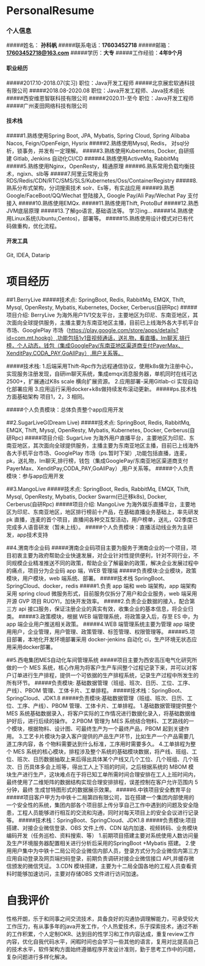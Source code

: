 # PersonalResume

### 个人信息
#####姓名： **孙科帆**
#####联系电话：**17603452718**
#####邮箱：**17603452718@163.com**
#####学历：**大专**
#####工作经验：**4年9个月**


#### 职业经历
#####2017.10-2018.07(实习)
职位：Java开发工程师
#####北京展宏软通科技有限公司
#####2018.08-2020.08
职位：Java开发工程师、Java技术组长
#####西安维恩智联科技有限公司
#####2020.11-至今
职位：Java开发工程师
#####广州麦田网络科技有限公司

#### 技术栈
#####1.熟练使用Spring Boot, JPA, Mybatis, Spring Cloud, Spring Alibaba Nacos, Feign/OpenFeign, Hysrix
#####2.熟练使用Mysql, Redis， 对sql分析，锁事务，并发有一定理解。
#####3.熟练使用Kubernetes, Docker, 自研搭建 Gitlab, Jenkins 自动化CI/CD
#####4.熟练使用ActiveMq, RabbitMq
#####5.熟练使用Nginx，OpenResty，精通原理
#####6.熟系常用负载均衡技术，ngixn、slb等
#####7.阿里云常用业务RDS/Redis/CDN/RTC/SMS/SLS/Kubernetes/Oss/ContainerRegistry
#####8.熟系分布式架构，分词搜索技术 solr、Es等，有实战应用
#####9.熟悉Google/FaceBoot/QQ/Wechat 登陆接入, Google Pay/Ali Pay/Wechat Pay 支付接入
#####10.熟练使用EMQx.
#####11.熟练使用Thift, ProtoBuf
#####12.熟悉JVM底层原理
#####13.了解go语言, 基础语法等。 学习ing...
#####14.熟练使用Linux系统(Ubuntu,Centos)，部署等。
#####15.熟练使用设计模式对已有代码做重构，优化流程。

#### 开发工具
Git, IDEA, Datarip

# 项目经历

##1.BerryLive
#####技术点: SpringBoot, Redis, RabbitMq, EMQX, Thift, Mysql, OpenResty, Mybatis, Kubernetes, Docker, Cerberus(自研Rpc)
#####项目介绍: BerryLive 为海外用户1V1交友平台，主要地区为印尼、东南亚地区，其次面向全球提供服务，主播主要为东南亚地区主播，目前已上线海外各大手机平台市场、GooglePlay 市场（https://play.google.com/store/apps/details?id=com.mt.hookg）,功能包括1v1音视频通话，送礼物，看直播，Im聊天,排行榜，个人动态，钱包（集成GooglePay/东南亚地区渠道商支付PayerMax、XenditPay,CODA_PAY,GoAllPay）,用户关系等。

#####技术栈:
      1.后端采用Thift-Rpc作为远程通信协议，使用k8s做为注册中心，实现服务注册发现，自研im聊天系统，集成emqx消息服务器，单机同时在线可达2500+，扩展通过K8s scale 横向扩展资源。
      2.应用部署-采用Gitlab-ci 实现自动化部署应用
      3.应用运行采用docker+k8s做持续发布滚动更新。
#####ps.技术栈方面基础架构 项目1，2，3 相同。

#####个人负责模块：总体负责整个app应用开发

##2.SugarLiveG(Dream Live)
#####技术点: SpringBoot, Redis, RabbitMq, EMQX, Thift, Mysql, OpenResty, Mybatis, Kubernetes, Docker, Cerberus(自研Rpc)
#####项目介绍: SugarLive 为海外用户直播平台，主要地区为印尼、东南亚地区，其次面向全球提供服务，主播主要为东南亚地区主播，目前已上线海外各大手机平台市场、GooglePlay 市场（ps.暂时下架）,功能包括直播，连麦，pk，送礼物，Im聊天,排行榜，钱包（集成GooglePay/东南亚地区渠道商支付PayerMax、XenditPay,CODA_PAY,GoAllPay）,用户关系等。
#####个人负责模块：参与app应用开发

##3.MangoLive
#####技术点: SpringBoot, Redis, RabbitMq, EMQX, Thift, Mysql, OpenResty, Mybatis, Docker Swarm(已迁移k8s), Docker, Cerberus(自研Rpc)
#####项目介绍: MangoLive 为海外娱乐直播平台，主要地区为印尼、东南亚地区，地区排行榜前十产品，在基础直播业务基础上，率先研发pk 直播，连麦的首个项目，直播间各种交互型活动，用户榜单，送礼，Q2季度已完成多人语音研发（暂未上线）。
#####个人负责模块：直播活动线业务为主研发，app技术支持

##4.渭南市企业码
 #####渭南企业码项目主要为服务于渭南企业的一个项目，项目初衷主要为政府帮助企业快速发展，对企业针对性提供便利，针对不同行业，不同规模企业精准推送不同的政策，帮助企业了解最新的政策，解决企业发展过程中的痛点，项目分为企业码 app 端，WEB 管理端
 #####负责模块:企业模块，政策模块，用户模块，web 端系统、部署。
 #####技术栈 SpringBoot、SpringCloud、docker，redis
 #####1.负责 app 端和 web 端架构，app 端架构采用 spring cloud 微服务形式，目前服务仅拆分了用户和企业服务，web 端采用开源 GVP 项目 RUOYI，加快开发效率。
 #####2.负责企业数据的接入，配合第三方 api 接口服务，保证注册企业的真实有效，收集企业的基本信息，将企业归类。
 #####3.政策模块，根据 WEB 端管理系统，将政策录入后，存至 ES 中，为 app 端企业用户推送相关政策。
 #####4.WEB 端管理系统主要为管理 app 端使用用户，企业管理，用户管理、政策管理、标签管理、权限管理等。
 #####5.项目部署，本地化开发环境部署采用 docker-jenkins 自动化 ci，生产环境无状态应用采用docker部署。
 
##5.西电集团MES自动化车间管理系统
#####项目主要为西安高压电气化研究所做的一个 MES 系统，核心作用为将客户生产车间整个过程记录下来，并可以对客户订单进行生产排程，提供一个可依据的生产排程系统，记录生产过程中所发生的所有环节。
#####负责模块: 基础数据管理（班组、班次、日历、工位、工序、产线）、PBOM 管理、工体卡片、工单排程。
#####技术栈：SpringBoot、SpringCloud、JDK1.8
#####负责模块:基础数据管理（班组、班次、日历、工位、工序、产线）、PBOM 管理、工体卡片、工单排程。
    1.基础数据管理提供整个 MES 系统基础数据录入，将客户实际的工作情况进行数据化录入，将基础数据维护好后，进行后续的操作。
    2.PBOM 管理为 MES 系统结合物料、工艺路线的一个模块，根据物料、设计图、可最终生产为一个最终产品，PBOM 起到关键作用。
    3.工艺卡片模块为录入客户提供的产品生产环节，比如生产一个产品需要几道工序内容，各   个物料需要达到什么标准，工序用时需要多久。
    4.工单排程为整个 MES 系统的核心模块，排程涉及整个系统的基础模块数据，将产线、班组、工位、班次、日历数据抽取上来后得出具体某个产线又几个工位、几个班组、几个班次、日   历具体多会上班等，得出工人上下班的时间，之后根据系统的 MBOM 模块生产进行生产，这块难点在于将已知工单所需时间合理安排在工人上班时间内，最终使用了二维矩阵的数据结构实现合理安排排程，误差控制在客户允许范围内 5 分钟，最终 生成甘特图形式的数据展示效果。
#####6.中铁项目安全教育平台
#####项目客户甲方为中铁十二局第四有限公司，旨在搭建一个集团内部使用的一个安全性的系统，集团内部各个项目部上传分享自己工作中遇到的问题及安全隐患，工程人员能够进行相互的交流和沟通，同时对每天项目上的安全会议进行记录等。
#####技术栈：SpringBoot、SpringCloud、JDK1.8
#####负责模块:项目搭建、对接企业微信登录、OBS 文件上传、CDN 站内加速、视频转码、业务模块编码开发（任务巡检、资料搜索、等）
    1.前期项目搭建主要对系统使用人数访问量及生产环境服务器配置相关进行分析后采用的SpringBoot +Mybatis 搭建。
    2.使用用户集中为中铁十二局公司企业微信内部人员，登录方式分为企业微信内第三方应用自动登录及网页端扫码登录，前期负责调研对接企业微信接口 API,并缓存微信颁发的微信凭证。
    3.CDN 模块搭建，主要为十二局全国各地的工程人员查看资料时能够加速访问，主要对存储OBS 文件进行访问加速。


# 自我评价
   性格开朗，乐于和同事之间交流技术，具备良好的沟通协调理解能力，可承受较大工作压力，有从事多年的java开发工作，个人热爱技术，乐于探索技术，通过不断的工作积累，个人定制OKR、达到目的性学习和工作内容达成，重复review工作内容，优化自我代码水平，闲暇时间也会学习一些其他的语言，复用对比提高自己的技术水平，软件架构方面始终遵循程序开发设计准则，勤于思考工作中的问题，复杂问题进行多样化解决。

